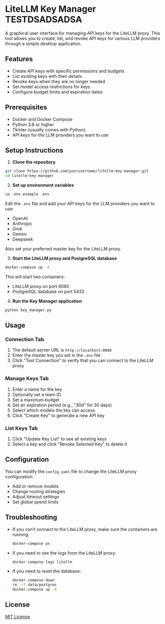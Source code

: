 # LiteLLM Key Manager TESTDSADSADSA

A graphical user interface for managing API keys for the LiteLLM proxy. This tool allows you to create, list, and revoke API keys for various LLM providers through a simple desktop application.

## Features

- Create API keys with specific permissions and budgets
- List existing keys with their details
- Revoke keys when they are no longer needed
- Set model access restrictions for keys
- Configure budget limits and expiration dates

## Prerequisites

- Docker and Docker Compose
- Python 3.8 or higher
- Tkinter (usually comes with Python)
- API keys for the LLM providers you want to use

## Setup Instructions

1. **Clone the repository**

```bash
git clone https://github.com/yourusername/litellm-key-manager.git
cd litellm-key-manager
```

2. **Set up environment variables**

```bash
cp .env.example .env
```

Edit the `.env` file and add your API keys for the LLM providers you want to use:

- OpenAI
- Anthropic
- Grok
- Gemini
- Deepseek

Also set your preferred master key for the LiteLLM proxy.

3. **Start the LiteLLM proxy and PostgreSQL database**

```bash
docker-compose up -d
```

This will start two containers:

- LiteLLM proxy on port 8080
- PostgreSQL database on port 5432

4. **Run the Key Manager application**

```bash
python key_manager.py
```

## Usage

### Connection Tab

1. The default server URL is `http://localhost:8080`
2. Enter the master key you set in the `.env` file
3. Click "Test Connection" to verify that you can connect to the LiteLLM proxy

### Manage Keys Tab

1. Enter a name for the key
2. Optionally set a team ID
3. Set a maximum budget
4. Set an expiration period (e.g., "30d" for 30 days)
5. Select which models the key can access
6. Click "Create Key" to generate a new API key

### List Keys Tab

1. Click "Update Key List" to see all existing keys
2. Select a key and click "Revoke Selected Key" to delete it

## Configuration

You can modify the `config.yaml` file to change the LiteLLM proxy configuration:

- Add or remove models
- Change routing strategies
- Adjust timeout settings
- Set global spend limits

## Troubleshooting

- If you can't connect to the LiteLLM proxy, make sure the containers are running:

  ```bash
  docker-compose ps
  ```

- If you need to see the logs from the LiteLLM proxy:

  ```bash
  docker-compose logs litellm
  ```

- If you need to reset the database:
  ```bash
  docker-compose down
  rm -rf data/postgres
  docker-compose up -d
  ```

## License

[MIT License](LICENSE)
